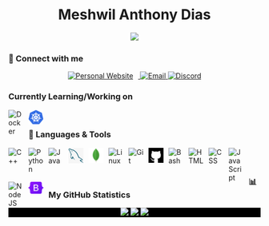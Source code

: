 <div align="center"><h1>Meshwil Anthony Dias</h1></div>

<div align="center">
  <img src=https://readme-typing-svg.demolab.com?font=Fira+Code&weight=500&pause=1000&color=FFEF00&width=435&lines=Final+Year+CS+Undergraduate+Student>
</div>

### 👤 Connect with me
<div align="center">
  <a href = "https://meshwildias.site">
    <img style="padding-right: 10px;" src="https://img.shields.io/badge/-My_Website-grey?style=for-the-badge&logoColor=white&logo=Ello" alt="Personal Website">
  </a>
  <a href = "mailto:hello@meshwildias.com">
    <img src="https://img.shields.io/badge/-hello@meshwildias.com-EA4335?style=for-the-badge&logoColor=white&logo=Gmail" alt="Email">
  </a>
  <a href="">
    <img src="https://img.shields.io/badge/-02mesh-5865F2?style=for-the-badge&logoColor=white&logo=Discord" alt="Discord">
  </a>
</div>
<!-- Shields format: ![UWebsite](https://img.shields.io/badge/User-Black-red?style=flat-square&logoColor=white&labelColor=red) -->

### Currently Learning/Working on
<img align="left" alt="Docker" width="30px" style="padding-right:10px;" src="https://cdn.jsdelivr.net/gh/devicons/devicon/icons/docker/docker-original.svg" />
<img align="left" alt="Kubernetes" width="30px" style="padding-right:10px;" src="images/kubernetes.png" /> <br/>
<!--<img align="left" alt="Azure" width="30px" style="padding-right:10px;" src="images/azure.png" /> <br/>-->

### 🧰 Languages & Tools
<img align="left" alt="C++" width="30px" style="padding-right:10px;" src="https://cdn.jsdelivr.net/gh/devicons/devicon/icons/cplusplus/cplusplus-original.svg" />
<img align="left" alt="Python" width="30px" style="padding-right:10px;" src="https://cdn.jsdelivr.net/gh/devicons/devicon/icons/python/python-plain.svg" />
<img align="left" alt="Java" width="30px" style="padding-right:10px;" src="https://cdn.jsdelivr.net/gh/devicons/devicon/icons/java/java-original.svg"/>
<img align="left" alt="MySQL" width="30px" style="padding-right:10px;" src="images/my_sql.jpg" />
<img align="left" alt="Mongo" width="30px" style="padding-right:10px;" src="images/mongo_db.png" />
<img align="left" alt="Linux" width="30px" style="padding-right:10px;" src="https://cdn.jsdelivr.net/gh/devicons/devicon/icons/linux/linux-original.svg" />
<img align="left" alt="Git" width="30px" style="padding-right:10px;" src="https://cdn.jsdelivr.net/gh/devicons/devicon/icons/git/git-original.svg" />
<img align="left" alt="GitHub" width="30px" style="padding-right:10px; color: white;" src="images/github.png" />
<img align="left" alt="Bash" width="30px" style="padding-right:10px;" src="https://cdn.jsdelivr.net/gh/devicons/devicon/icons/bash/bash-original.svg" />
<img align="left" alt="HTML" width="30px" style="padding-right:10px;" src="https://cdn.jsdelivr.net/gh/devicons/devicon/icons/html5/html5-plain.svg" />
<img align="left" alt="CSS" width="30px" style="padding-right:10px;" src="https://cdn.jsdelivr.net/gh/devicons/devicon/icons/css3/css3-plain.svg" />
<img align="left" alt="JavaScript" width="30px" style="padding-right:10px;" src="https://cdn.jsdelivr.net/gh/devicons/devicon/icons/javascript/javascript-plain.svg" />
<img align="left" alt="NodeJS" width="30px" style="padding-right:10px;" src="https://cdn.jsdelivr.net/gh/devicons/devicon/icons/nodejs/nodejs-original.svg" />
<img align="left" alt="Bootstrap" width="30px" style="padding-right:10px;" src="images/bootstrap.png" />

<br>
<br>

### 📊 My GitHub Statistics
<div align="center" style="background-color: black">
  <img src="https://github-readme-stats.vercel.app/api/top-langs/?username=02MESH&layout=donut&theme=highcontrast&hide_border=true">
  <img src="https://github-readme-stats.vercel.app/api?username=02MESH&show_icons=true&theme=highcontrast&hide_border=true">
  <img src="https://streak-stats.demolab.com?user=02MESH&theme=yellowdark&hide_border=true&date_format=n%2Fj%5B%2FY%5D&card_width=820">
</div>
